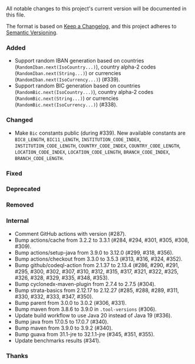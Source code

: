 All notable changes to this project's current version will be documented in this file.

The format is based on [Keep a Changelog](https://keepachangelog.com/en/1.0.0/), and this project adheres
to [Semantic Versioning](https://semver.org/spec/v2.0.0.html).

### Added

- Support random IBAN generation based on countries (`RandomIban.next(IsoCountry...)`), country alpha-2
  codes (`RandomIban.next(String...)`) or currencies (`RandomIban.next(IsoCurrency...)`) (#339).
- Support random BIC generation based on countries (`RandomBic.next(IsoCountry...)`), country alpha-2
  codes (`RandomBic.next(String...)`) or currencies (`RandomBic.next(IsoCurrency...)`) (#338).

### Changed

- Make `Bic` constants public (during #339). New available constants are `BIC8_LENGTH`,
  `BIC11_LENGTH`, `INSTITUTION_CODE_INDEX`, `INSTITUTION_CODE_LENGTH`, `COUNTRY_CODE_INDEX`,
  `COUNTRY_CODE_LENGTH`, `LOCATION_CODE_INDEX`, `LOCATION_CODE_LENGTH`, `BRANCH_CODE_INDEX`,
  `BRANCH_CODE_LENGTH`.

### Fixed

### Deprecated

### Removed

### Internal

- Comment GitHub actions with version (#287).
- Bump actions/cache from 3.2.2 to 3.3.1 (#284, #294, #301, #305, #308, #309).
- Bump actions/setup-java from 3.9.0 to 3.12.0 (#299, #318, #356).
- Bump actions/checkout from 3.3.0 to 3.5.3 (#313, #316, #324, #352).
- Bump github/codeql-action from 2.1.37 to 2.13.4 (#286, #290, #291, #295, #300, #302, #307, #310,
  #312, #315, #317, #321, #322, #325, #326, #328, #329, #335, #348, #353).
- Bump cyclonedx-maven-plugin from 2.7.4 to 2.7.5 (#304).
- Bump strata-basics from 2.12.17 to 2.12.27 (#285, #288, #289, #311, #330, #332, #333, #347, #350).
- Bump parent from 3.0.0 to 3.0.2 (#306, #331).
- Bump maven from 3.8.6 to 3.9.0 in `.tool-versions` (#306).
- Update build workflow to use Java 20 instead of Java 19 (#336).
- Bump java from 17.0.5 to 17.0.7 (#340).
- Bump maven from 3.9.0 to 3.9.2 (#340).
- Bump guava from 31.1-jre to 32.1.1-jre (#345, #351, #355).
- Update benchmarks results (#341).

### Thanks
